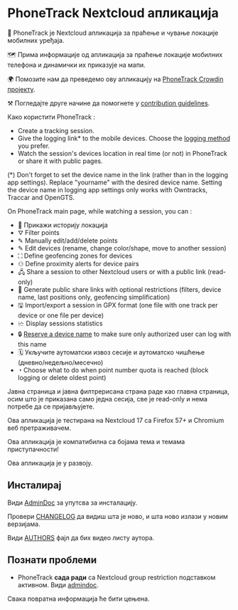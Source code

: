 # PhoneTrack Nextcloud апликација

📱 PhoneTrack је Nextcloud апликација за праћење и чување локације мобилних уређаја.

🗺 Прима информације од апликација за праћење локације мобилних телефона и динамички их приказује на мапи.

🌍 Помозите нам да преведемо ову апликацију на [PhoneTrack Crowdin пројекту](https://crowdin.com/project/phonetrack).

⚒ Погледајте друге начине да помогнете у [contribution guidelines](https://gitlab.com/eneiluj/phonetrack-oc/blob/master/CONTRIBUTING.md).

Како користити PhoneTrack :

* Create a tracking session.
* Give the logging link\* to the mobile devices. Choose the [logging method](https://gitlab.com/eneiluj/phonetrack-oc/wikis/userdoc#logging-methods) you prefer.
* Watch the session's devices location in real time (or not) in PhoneTrack or share it with public pages.

(\*) Don't forget to set the device name in the link (rather than in the logging app settings). Replace "yourname" with the desired device name. Setting the device name in logging app settings only works with Owntracks, Traccar and OpenGTS.

On PhoneTrack main page, while watching a session, you can :

* 📍 Прикажи историју локација
* ⛛ Filter points
* ✎ Manually edit/add/delete points
* ✎ Edit devices (rename, change color/shape, move to another session)
* ⛶ Define geofencing zones for devices
* ⚇ Define proximity alerts for device pairs
* 🖧 Share a session to other Nextcloud users or with a public link (read-only)
* 🔗 Generate public share links with optional restrictions (filters, device name, last positions only, geofencing simplification)
* 🖫 Import/export a session in GPX format (one file with one track per device or one file per device)
* 🗠 Display sessions statistics
* 🔒 [Reserve a device name](https://gitlab.com/eneiluj/phonetrack-oc/wikis/userdoc#device-name-reservation) to make sure only authorized user can log with this name
* 🗓 Укључите аутоматски извоз сесије и аутоматско чишћење (дневно/недељно/месечно)
* ◔ Choose what to do when point number quota is reached (block logging or delete oldest point)

Јавна страница и јавна филтрерисана страна раде као главна страница, осим што је приказана само једна сесија, све је read-only и нема потребе да се пријављујете.

Ова апликација је тестирана на Nextcloud 17 са Firefox 57+ и Chromium веб претраживачем.

Ова апликација је компатибилна са бојама тема и темама приступачности!

Ова апликација је у развоју.

## Инсталирај

Види [AdminDoc](https://gitlab.com/eneiluj/phonetrack-oc/wikis/admindoc) за упутсва за инсталацију.

Провери [CHANGELOG](https://gitlab.com/eneiluj/phonetrack-oc/blob/master/CHANGELOG.md#change-log) да видиш шта је ново, и шта ново излази у новим верзијама.

Види [AUTHORS](https://gitlab.com/eneiluj/phonetrack-oc/blob/master/AUTHORS.md#authors) фајл да бих видео листу аутора.

## Познати проблеми

* PhoneTrack **сада ради** са Nextcloud group restriction подставком активном. Види [admindoc](https://gitlab.com/eneiluj/phonetrack-oc/wikis/admindoc#issue-with-phonetrack-restricted-to-some-groups-in-nextcloud).

Свака повратна информација ће бити цењена.